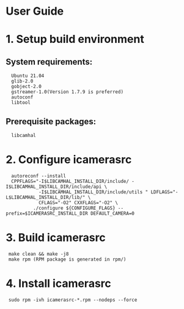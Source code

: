 # User Guide 
#  1.  Setup build environment
##  System requirements:
      Ubuntu 21.04
      glib-2.0
      gobject-2.0
      gstreamer-1.0(Version 1.7.9 is preferred)
      autoconf
      libtool

##  Prerequisite packages:
      libcamhal

#  2.  Configure icamerasrc
      autoreconf --install
      CPPFLAGS="-I$LIBCAMHAL_INSTALL_DIR/include/ -I$LIBCAMHAL_INSTALL_DIR/include/api \
                -I$LIBCAMHAL_INSTALL_DIR/include/utils " LDFLAGS="-L$LIBCAMHAL_INSTALL_DIR/lib/" \
                CFLAGS="-O2" CXXFLAGS="-O2" \
              ./configure ${CONFIGURE_FLAGS} --prefix=$ICAMERASRC_INSTALL_DIR DEFAULT_CAMERA=0

#  3. Build icamerasrc
     make clean && make -j8
     make rpm (RPM package is generated in rpm/)

#  4. Install icamerasrc
     sudo rpm -ivh icamerasrc-*.rpm --nodeps --force



